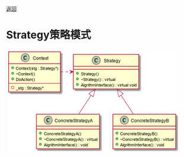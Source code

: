 [返回](../../README.md)

# Strategy策略模式

![UML](../../out/Behavior_model/Strategy/Strategy/Strategy.png)